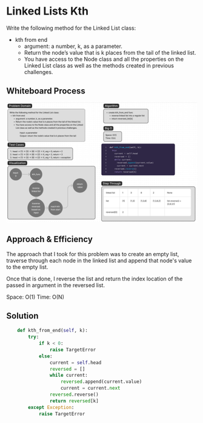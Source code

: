 # Linked Lists Kth

Write the following method for the Linked List class:

- kth from end
  - argument: a number, k, as a parameter.
  - Return the node’s value that is k places from the tail of the linked list.
  - You have access to the Node class and all the properties on the Linked List
  class as well as the methods created in previous challenges.

## Whiteboard Process

![linked-list-kth whiteboard](linked-list-kth-wb.png)

## Approach & Efficiency

The approach that I took for this problem was to create an empty list,
traverse through each node in the linked list and append that node's value
to the empty list.

Once that is done, I reverse the list and return the index location of the passed in argument
in the reversed list.

Space: O(1)
Time: O(N)

## Solution

```python
    def kth_from_end(self, k):
        try:
            if k < 0:
                raise TargetError
            else:
                current = self.head
                reversed = []
                while current:
                    reversed.append(current.value)
                    current = current.next
                reversed.reverse()
                return reversed[k]
        except Exception:
            raise TargetError

```

